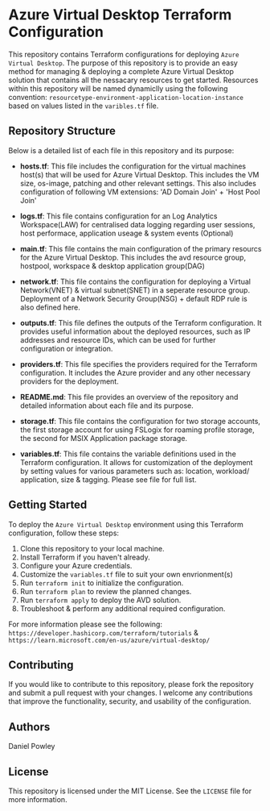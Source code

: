 # Azure Virtual Desktop Terraform Configuration

This repository contains Terraform configurations for deploying `Azure Virtual Desktop`. The purpose of this repository is to provide an easy method for managing & deploying a complete Azure Virtual Desktop solution that contains all the nessacary resources to get started. Resources within this repository will be named dynamiclly using the following convention: `resourcetype-environment-application-location-instance` based on values listed in the `varibles.tf` file.

## Repository Structure

Below is a detailed list of each file in this repository and its purpose:

- **hosts.tf**: This file includes the configuration for the virtual machines host(s) that will be used for Azure Virtual Desktop. This includes the VM size, os-image, patching and other relevant settings. This also includes configuration of following VM extensions: 'AD Domain Join' + 'Host Pool Join'

- **logs.tf**: This file contains configuration for an Log Analytics Workspace(LAW) for centralised data logging regarding user sessions, host performace, application useage & system events (Optional) 

- **main.tf**: This file contains the main configuration of the primary resourcs for the Azure Virtual Desktop. This includes the avd resource group, hostpool, workspace & desktop application group(DAG) 

- **network.tf**: This file contains the configuration for deploying a Virtual Network(VNET) & virtual subnet(SNET) in a seperate resource group.
Deployment of a Network Security Group(NSG) + default RDP rule is also defined here. 

- **outputs.tf**: This file defines the outputs of the Terraform configuration. It provides useful information about the deployed resources, such as IP addresses and resource IDs, which can be used for further configuration or integration.

- **providers.tf**: This file specifies the providers required for the Terraform configuration. It includes the Azure provider and any other necessary providers for the deployment.

- **README.md**: This file provides an overview of the repository and detailed information about each file and its purpose.

- **storage.tf**: This file contains the configuration for two storage accounts, the first storage account for using FSLogix for roaming profile storage, the second for MSIX Application package storage.

- **variables.tf**: This file contains the variable definitions used in the Terraform configuration. It allows for customization of the deployment by setting values for various parameters such as: location, workload/ application, size & tagging. Please see file for full list. 

## Getting Started

To deploy the `Azure Virtual Desktop` environment using this Terraform configuration, follow these steps:

1. Clone this repository to your local machine.
2. Install Terraform if you haven't already.
3. Configure your Azure credentials.
4. Customize the `variables.tf` file to suit your own envrionment(s)
5. Run `terraform init` to initialize the configuration.
6. Run `terraform plan` to review the planned changes.
7. Run `terraform apply` to deploy the AVD solution.
8. Troubleshoot & perform any additional required configuration.

For more information please see the following: `https://developer.hashicorp.com/terraform/tutorials` & `https://learn.microsoft.com/en-us/azure/virtual-desktop/`

## Contributing

If you would like to contribute to this repository, please fork the repository and submit a pull request with your changes. I welcome any contributions that improve the functionality, security, and usability of the configuration.

## Authors
Daniel Powley

## License

This repository is licensed under the MIT License. See the `LICENSE` file for more information.